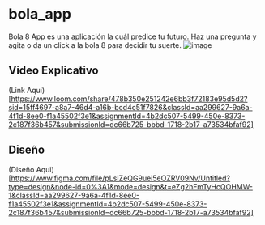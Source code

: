 # bola_app

Bola 8 App es una aplicación la cuál predice tu futuro. Haz una pregunta y agita o da un click a la bola 8 para decidir tu suerte.
![image](https://github.com/ramon-ortega/bola8_app/assets/52678639/77245c59-5b12-4a70-ac07-e2e219f7bbe2)

## Video Explicativo
(Link Aqui)[https://www.loom.com/share/478b350e251242e6bb3f72183e95d5d2?sid=15ff4697-a8a7-46d4-a16b-bcd4c51f7826&classId=aa299627-9a6a-4f1d-8ee0-f1a45502f3e1&assignmentId=4b2dc507-5499-450e-8373-2c187f36b457&submissionId=dc66b725-bbbd-1718-2b17-a73534bfaf92]

## Diseño
(Diseño Aqui)[https://www.figma.com/file/pLsIZeQG9uei5eOZRV09Nv/Untitled?type=design&node-id=0%3A1&mode=design&t=eZg2hFmTyHcQOHMW-1&classId=aa299627-9a6a-4f1d-8ee0-f1a45502f3e1&assignmentId=4b2dc507-5499-450e-8373-2c187f36b457&submissionId=dc66b725-bbbd-1718-2b17-a73534bfaf92]


